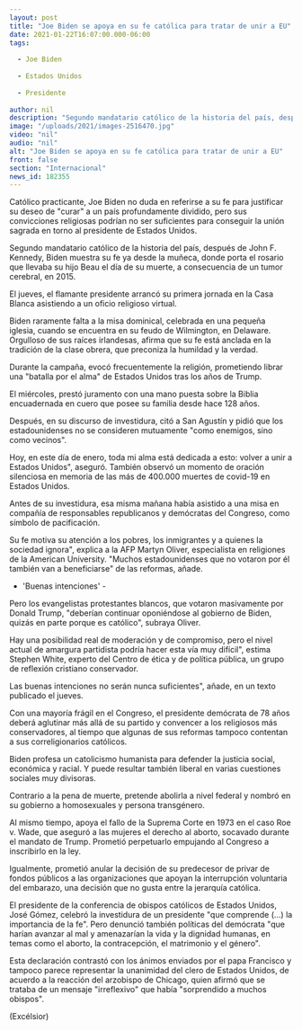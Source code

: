 ```yaml
---
layout: post
title: "Joe Biden se apoya en su fe católica para tratar de unir a EU"
date: 2021-01-22T16:07:00.000-06:00
tags:
  
  - Joe Biden
  
  - Estados Unidos
  
  - Presidente
  
author: nil
description: "Segundo mandatario católico de la historia del país, después de John F. Kennedy, Biden muestra su fe ya desde la muñeca, donde porta el rosario que llevaba su hijo Beau el día de su muerte, a consecuencia de un tumor cerebral, en 2015"
image: "/uploads/2021/images-2516470.jpg"
video: "nil"
audio: "nil"
alt: "Joe Biden se apoya en su fe católica para tratar de unir a EU"
front: false
section: "Internacional"
news_id: 182355
---
```


Católico practicante, Joe Biden no duda en referirse a su fe para justificar su deseo de "curar" a un país profundamente dividido, pero sus convicciones religiosas podrían no ser suficientes para conseguir la unión sagrada en torno al presidente de Estados Unidos.

Segundo mandatario católico de la historia del país, después de John F. Kennedy, Biden muestra su fe ya desde la muñeca, donde porta el rosario que llevaba su hijo Beau el día de su muerte, a consecuencia de un tumor cerebral, en 2015.

El jueves, el flamante presidente arrancó su primera jornada en la Casa Blanca asistiendo a un oficio religioso virtual.

Biden raramente falta a la misa dominical, celebrada en una pequeña iglesia, cuando se encuentra en su feudo de Wilmington, en Delaware. Orgulloso de sus raíces irlandesas, afirma que su fe está anclada en la tradición de la clase obrera, que preconiza la humildad y la verdad.

Durante la campaña, evocó frecuentemente la religión, prometiendo librar una "batalla por el alma" de Estados Unidos tras los años de Trump.

El miércoles, prestó juramento con una mano puesta sobre la Biblia encuadernada en cuero que posee su familia desde hace 128 años.

Después, en su discurso de investidura, citó a San Agustín y pidió que los estadounidenses no se consideren mutuamente "como enemigos, sino como vecinos".

Hoy, en este día de enero, toda mi alma está dedicada a esto: volver a unir a Estados Unidos", aseguró. También observó un momento de oración silenciosa en memoria de las más de 400.000 muertes de covid-19 en Estados Unidos.

Antes de su investidura, esa misma mañana había asistido a una misa en compañía de responsables republicanos y demócratas del Congreso, como símbolo de pacificación.

Su fe motiva su atención a los pobres, los inmigrantes y a quienes la sociedad ignora", explica a la AFP Martyn Oliver, especialista en religiones de la American University. "Muchos estadounidenses que no votaron por él también van a beneficiarse" de las reformas, añade.

- 'Buenas intenciones' -

Pero los evangelistas protestantes blancos, que votaron masivamente por Donald Trump, "deberían continuar oponiéndose al gobierno de Biden, quizás en parte porque es católico", subraya Oliver.

Hay una posibilidad real de moderación y de compromiso, pero el nivel actual de amargura partidista podría hacer esta vía muy difícil", estima Stephen White, experto del Centro de ética y de política pública, un grupo de reflexión cristiano conservador.

 
Las buenas intenciones no serán nunca suficientes", añade, en un texto publicado el jueves.

Con una mayoría frágil en el Congreso, el presidente demócrata de 78 años deberá aglutinar más allá de su partido y convencer a los religiosos más conservadores, al tiempo que algunas de sus reformas tampoco contentan a sus correligionarios católicos.

Biden profesa un catolicismo humanista para defender la justicia social, económica y racial. Y puede resultar también liberal en varias cuestiones sociales muy divisoras.

Contrario a la pena de muerte, pretende abolirla a nivel federal y nombró en su gobierno a homosexuales y persona transgénero.

Al mismo tiempo, apoya el fallo de la Suprema Corte en 1973 en el caso Roe v. Wade, que aseguró a las mujeres el derecho al aborto, socavado durante el mandato de Trump. Prometió perpetuarlo empujando al Congreso a inscribirlo en la ley.

Igualmente, prometió anular la decisión de su predecesor de privar de fondos públicos a las organizaciones que apoyan la interrupción voluntaria del embarazo, una decisión que no gusta entre la jerarquía católica.

El presidente de la conferencia de obispos católicos de Estados Unidos, José Gómez, celebró la investidura de un presidente "que comprende (...) la importancia de la fe". Pero denunció también políticas del demócrata "que harían avanzar al mal y amenazarían la vida y la dignidad humanas, en temas como el aborto, la contracepción, el matrimonio y el género".

Esta declaración contrastó con los ánimos enviados por el papa Francisco y tampoco parece representar la unanimidad del clero de Estados Unidos, de acuerdo a la reacción del arzobispo de Chicago, quien afirmó que se trataba de un mensaje "irreflexivo" que había "sorprendido a muchos obispos".

(Excélsior)